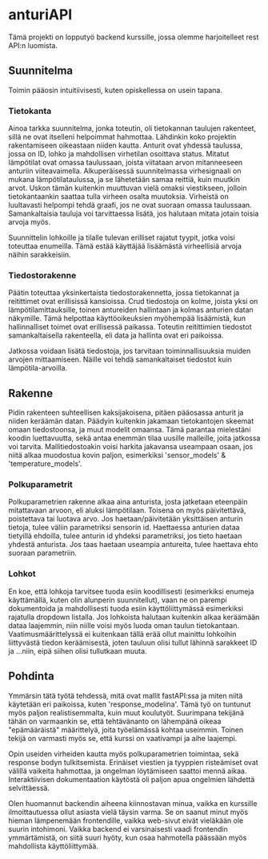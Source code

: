 # anturiAPI

Tämä projekti on lopputyö backend kurssille, jossa olemme harjoitelleet rest API:n luomista.

## Suunnitelma
Toimin pääosin intuitiivisesti, kuten opiskellessa on usein tapana.

### Tietokanta
Ainoa tarkka suunnitelma, jonka toteutin, oli tietokannan taulujen rakenteet, sillä ne ovat itselleni helpoimmat hahmottaa. Lähdinkin koko projektin rakentamiseen oikeastaan niiden kautta. Anturit ovat yhdessä taulussa, jossa on ID, lohko ja mahdollisen virhetilan osoittava status. Mitatut lämpötilat ovat omassa taulussaan, joista viitataan arvon mitanneeseen anturiin viiteavaimella. Alkuperäisessä suunnitelmassa virhesignaali on mukana lämpötilataulussa, ja se lähetetään samaa reittiä, kuin muutkin arvot. Uskon tämän kuitenkin muuttuvan vielä omaksi viestikseen, jolloin tietokantaankin saattaa tulla virheen osalta muutoksia. Virheistä on luultavasti helpompi tehdä graafi, jos ne ovat suoraan omassa taulussaan. Samankaltaisia tauluja voi tarvittaessa lisätä, jos halutaan mitata jotain toisia arvoja myös.

Suunnittelin lohkoille ja tilalle tulevan erilliset rajatut tyypit, jotka voisi toteuttaa enumeilla. Tämä estää käyttäjää lisäämästä virheellisiä arvoja näihin sarakkeisiin.

### Tiedostorakenne
Päätin toteuttaa yksinkertaista tiedostorakennetta, jossa tietokannat ja reitittimet ovat erillisissä kansioissa. Crud tiedostoja on kolme, joista yksi on lämpötilamittauksille, toinen antureiden hallintaan ja kolmas anturien datan näkymille. Tämä helpottaa käyttöoikeuksien myöhempää lisäämistä, kun hallinnalliset toimet ovat erillisessä paikassa. Toteutin reitittimien tiedostot samankaltaisella rakenteella, eli data ja hallinta ovat eri paikoissa.

Jatkossa voidaan lisätä tiedostoja, jos tarvitaan toiminnallisuuksia muiden arvojen mittaamiseen. Näille voi tehdä samankaltaiset tiedostot kuin lämpötila-arvoilla.

## Rakenne
Pidin rakenteen suhteellisen kaksijakoisena, pitäen pääosassa anturit ja niiden keräämän datan. Päädyin kuitenkin jakamaan tietokantojen skeemat omaan tiedostoonsa, ja muut modelit omaansa. Tämä parantaa mielestäni koodin luettavuutta, sekä antaa enemmän tilaa uusille malleille, joita jatkossa voi tarvita. Mallitiedostoakin voisi harkita jakavansa useampaan osaan, jos niitä alkaa muodostua kovin paljon, esimerkiksi 'sensor_models' & 'temperature_models'.

### Polkuparametrit
Polkuparametrien rakenne alkaa aina anturista, josta jatketaan eteenpäin mitattavaan arvoon, eli aluksi lämpötilaan. Toisena on myös päivitettävä, poistettava tai luotava arvo. Jos haetaan/päivitetään yksittäisen anturin tietoja, tulee väliin parametriksi sensorin id. Haettaessa anturien dataa tietyillä ehdoilla, tulee anturin id yhdeksi parametriksi, jos tieto haetaan yhdestä anturista. Jos taas haetaan useampia antureita, tulee haettava ehto suoraan parametriin.

### Lohkot
En koe, että lohkoja tarvitsee tuoda esiin koodillisesti (esimerkiksi enumeja käyttämällä, kuten olin alunperin suunnitellut), vaan ne on parempi dokumentoida ja mahdollisesti tuoda esiin käyttöliittymässä esimerkiksi rajatulla dropdown listalla. Jos lohkoista halutaan kuitenkin alkaa keräämään dataa laajemmin, niin niille voisi myös luoda oman taulun tietokantaan. Vaatimusmäärittelyssä ei kuitenkaan tällä erää ollut mainittu lohkoihin liittyvästä tiedon keräämisestä, joten tauluun olisi tullut lähinnä sarakkeet ID ja ...niin, eipä siihen olisi tullutkaan muuta.

## Pohdinta

Ymmärsin tätä työtä tehdessä, mitä ovat mallit fastAPI:ssa ja miten niitä käytetään eri paikoissa, kuten 'response_modelina'. Tämä työ on tuntunut myös paljon realistisemmalta, kuin muut koulutyöt. Suurimpana tekijänä tähän on varmaankin se, että tehtävänanto on lähempänä oikeaa "epämääräistä" määrittelyä, joita työelämässä kohtaa useimmin. Toinen tekijä on varmasti myös se, että kurssi on vaativampi ja aihe laajempi.

Opin useiden virheiden kautta myös polkuparametrien toimintaa, sekä response bodyn tulkitsemista. Erinäiset viestien ja tyyppien risteämiset ovat välillä vaikeita hahmottaa, ja ongelman löytämiseen saattoi mennä aikaa. Interaktiivisen dokumentaation käytöstä oli paljon apua ongelmien lähdettä selvittäessä.

Olen huomannut backendin aiheena kiinnostavan minua, vaikka en kurssille ilmoittautuessa ollut asiasta vielä täysin varma. Se on saanut minut myös hieman lämpenemään frontendille, vaikka web-sivut eivät vieläkään ole suurin intohimoni. Vaikka backend ei varsinaisesti vaadi frontendin ymmärtämistä, on siitä suuri hyöty, kun osaa hahmotella päässään myös mahdollista käyttöliittymää.
